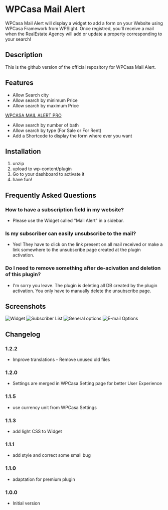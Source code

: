 # WPCasa Mail Alert #

WPCasa Mail Alert will display a widget to add a form on your Website using WPCasa Framework from WPSIght. Once registred, you'll receive a mail when the RealEstate Agency will add or update a property corresponding to your search!  

## Description ##

This is the github version of the official repository for WPCasa Mail Alert.  

## Features

* Allow Search city
* Allow search by minimum Price
* Allow search by maximum Price

[WPCASA MAIL ALERT PRO](https://www.thivinfo.com/downloads/wpcasa-mail-alert-pro/ "WPCASA MAIL ALERT PRO WEBSITE")  

* Allow search by number of bath
* Allow search by type (For Sale or For Rent)
* Add a Shortcode to display the form where ever you want

## Installation
1. unzip
2. upload to wp-content/plugin
3. Go to your dashboard to activate it
4. have fun!

## Frequently Asked Questions  

### How to have a subscription field in my website?  

* Please use the Widget called "Mail Alert" in a sidebar.

### Is my subscriber can easily unsubscribe to the mail?  

* Yes! They have to click on the link present on all mail received or make a link somewhere to the unsubscribe page created at the plugin activation.

### Do I need to remove something after de-acivation and deletion of this plugin?  

* I'm sorry you leave. The plugin is deleting all DB created by the plugin activation. You only have to manually delete the unsubscribe page.


## Screenshots

![Widget](https://ps.w.org/wpcasa-mail-alert/assets/screenshot-1.png "Widget")
![Subscriber List](https://ps.w.org/wpcasa-mail-alert/assets/screenshot-2.png "Subscriber List")
![General options](https://ps.w.org/wpcasa-mail-alert/assets/screenshot-3.png "General options")
![E-mail Options](https://ps.w.org/wpcasa-mail-alert/assets/screenshot-1.png "E-mail Options")

## Changelog

### 1.2.2
* Improve translations - Remove unused old files

### 1.2.0
* Settings are merged in WPCasa Setting page for better User Experience
### 1.1.5
* use currency unit from WPCasa Settings
### 1.1.3
* add light CSS to Widget
### 1.1.1
* add style and correct some small bug
### 1.1.0
* adaptation for premium plugin
### 1.0.0
* Initial version
